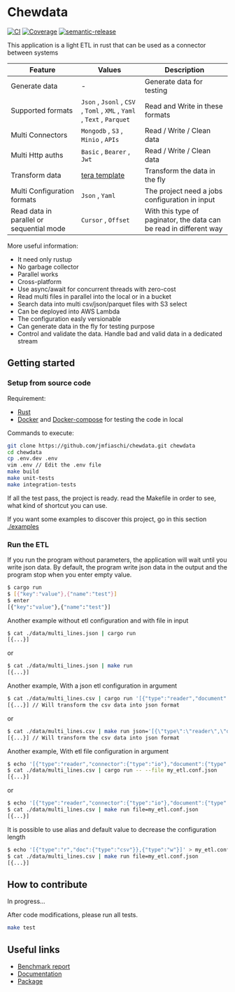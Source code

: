 # Chewdata

[![CI](https://github.com/jmfiaschi/chewdata/workflows/CI/badge.svg)](https://github.com/jmfiaschi/chewdata/actions)
[![Coverage](https://codecov.io/gh/jmfiaschi/chewdata/branch/main/graph/badge.svg?token=EI62L7XQAH)](https://codecov.io/gh/jmfiaschi/chewdata)
[![semantic-release](https://img.shields.io/badge/%20%20%F0%9F%93%A6%F0%9F%9A%80-semantic--release-e10079.svg)](https://github.com/semantic-release/semantic-release)

This application is a light ETL in rust that can be used as a connector between systems

| Feature                                  | Values                                                                  | Description                                                        |
| ---------------------------------------- | ----------------------------------------------------------------------- | ------------------------------------------------------------------ |
| Generate data                            | -                                                                       | Generate data for testing                                          |
| Supported formats                        | `Json` , `Jsonl` , `CSV` , `Toml` , `XML` , `Yaml` , `Text` , `Parquet` | Read and Write in these formats                                    |
| Multi Connectors                         | `Mongodb` , `S3` , `Minio` , `APIs`                                     | Read / Write / Clean data                                          |
| Multi Http auths                         | `Basic` , `Bearer` , `Jwt`                                              | Read / Write / Clean data                                          |
| Transform data                           | [tera template](https://tera.netlify.app/docs)                          | Transform the data in the fly                                      |
| Multi Configuration formats              | `Json` , `Yaml`                                                         | The project need a jobs configuration in input                     |
| Read data in parallel or sequential mode | `Cursor` , `Offset`                                                     | With this type of paginator, the data can be read in different way |

More useful information:

* It need only rustup
* No garbage collector
* Parallel works
* Cross-platform
* Use async/await for concurrent threads with zero-cost
* Read multi files in parallel into the local or in a bucket
* Search data into multi csv/json/parquet files with S3 select
* Can be deployed into AWS Lambda
* The configuration easly versionable
* Can generate data in the fly for testing purpose
* Control and validate the data. Handle bad and valid data in a dedicated stream

## Getting started

### Setup from source code

Requirement:

* [Rust](https://www.rust-lang.org/tools/install)
* [Docker](https://docs.docker.com/get-docker/) and [Docker-compose](https://docs.docker.com/compose/install/) for testing the code in local

Commands to execute:

```Bash
git clone https://github.com/jmfiaschi/chewdata.git chewdata
cd chewdata
cp .env.dev .env
vim .env // Edit the .env file
make build
make unit-tests
make integration-tests
```

If all the test pass, the project is ready. read the Makefile in order to see, what kind of shortcut you can use.

If you want some examples to discover this project, go in this section [./examples](./examples/)

### Run the ETL

If you run the program without parameters, the application will wait until you write json data. By default, the program write json data in the output and the program stop when you enter empty value.

```Bash
$ cargo run 
$ [{"key":"value"},{"name":"test"}]
$ enter
[{"key":"value"},{"name":"test"}]
```

Another example without etl configuration and with file in input

```Bash
$ cat ./data/multi_lines.json | cargo run 
[{...}]
```

or

```Bash
$ cat ./data/multi_lines.json | make run 
[{...}]
```

Another example, With a json etl configuration in argument

```Bash
$ cat ./data/multi_lines.csv | cargo run '[{"type":"reader","document":{"type":"csv"}},{"type":"writer"}]'
[{...}] // Will transform the csv data into json format
```

or

```Bash
$ cat ./data/multi_lines.csv | make run json='[{\"type\":\"reader\",\"document\":{\"type\":\"csv\"}},{\"type\":\"writer\"}]'
[{...}] // Will transform the csv data into json format
```

Another example, With etl file configuration in argument

```Bash
$ echo '[{"type":"reader","connector":{"type":"io"},"document":{"type":"csv"}},{"type":"writer"}]' > my_etl.conf.json
$ cat ./data/multi_lines.csv | cargo run -- --file my_etl.conf.json
[{...}]
```

or

```Bash
$ echo '[{"type":"reader","connector":{"type":"io"},"document":{"type":"csv"}},{"type":"writer"}]' > my_etl.conf.json
$ cat ./data/multi_lines.csv | make run file=my_etl.conf.json
[{...}]
```

It is possible to use alias and default value to decrease the configuration length

```Bash
$ echo '[{"type":"r","doc":{"type":"csv"}},{"type":"w"}]' > my_etl.conf.json
$ cat ./data/multi_lines.csv | make run file=my_etl.conf.json
[{...}]
```

## How to contribute

In progress...

After code modifications, please run all tests.

```Bash
make test
```

## Useful links

* [Benchmark report](https://jmfiaschi.github.io/chewdata/benches/main/)
* [Documentation](https://jmfiaschi.github.io/chewdata-docs/)
* [Package](https://crates.io/crates/chewdata)
